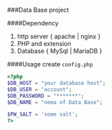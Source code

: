 ###Data Base project

####Dependency
1. http server { apache | nginx }
2. PHP and extension
3. Database { MySql | MariaDB }

####Usage
create `config.php`

``` php
<?php
$DB_HOST = "your database host";
$DB_USER = "account";
$DB_PASSWORD = "*******";
$DB_NAME = "nema of Data Base";

$PW_SALT = 'some salt';
?>
```

